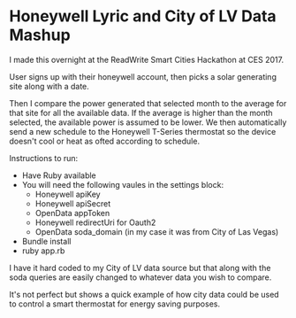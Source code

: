 # Honeywell Lyric and City of LV Data Mashup
I made this overnight at the ReadWrite Smart Cities Hackathon at CES 2017.

User signs up with their honeywell account, then picks a solar generating site along with a date.

Then I compare the power generated that selected month to the average for that site for all the available data. If the average is higher than the month selected, the available power is assumed to be lower. We then automatically send a new schedule to the Honeywell T-Series thermostat so the device doesn't cool or heat as ofted according to schedule.

Instructions to run:
 - Have Ruby available
 - You will need the following vaules in the settings block:
   - Honeywell apiKey
   - Honeywell apiSecret
   - OpenData appToken
   - Honeywell redirectUri for Oauth2
   - OpenData soda_domain (in my case it was from City of Las Vegas)
 - Bundle install
 - ruby app.rb
 
I have it hard coded to my City of LV data source but that along with the soda queries are easily changed to whatever data you wish to compare.

It's not perfect but shows a quick example of how city data could be used to control a smart thermostat for energy saving purposes.
